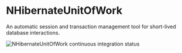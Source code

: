 # NHibernateUnitOfWork
An automatic session and transaction management tool for short-lived database interactions.

![NHibernateUnitOfWork continuous integration status](https://ci.appveyor.com/api/projects/status/github/EdVinyard/NHibernateUnitOfWork?branch=master&svg=true)
